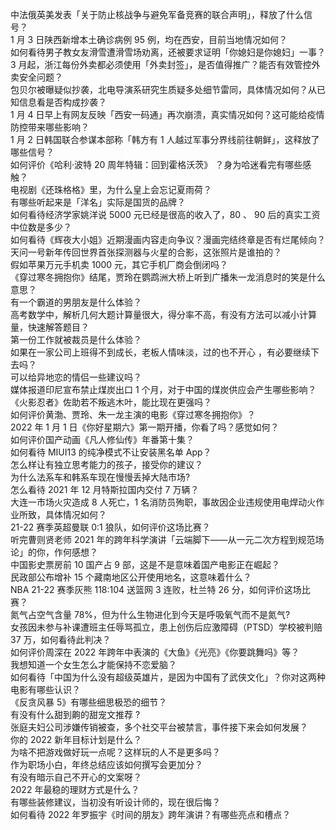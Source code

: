 中法俄英美发表「关于防止核战争与避免军备竞赛的联合声明」，释放了什么信号？  
1 月 3 日陕西新增本土确诊病例 95 例，均在西安，目前当地情况如何？  
如何看待男子教女友滑雪遭滑雪场劝离，还被要求证明「你媳妇是你媳妇」一事？  
3 月起，浙江每份外卖都必须使用「外卖封签」，是否值得推广？能否有效管控外卖安全问题？  
包贝尔被曝疑似抄袭，北电导演系研究生质疑多处细节雷同，具体情况如何？从已知信息看是否构成抄袭？  
1 月 4 日早上有网友反映「西安一码通」再次崩溃，真实情况如何？这可能给疫情防控带来哪些影响？  
1 月 2 日韩国联合参谋本部称「韩方有 1 人越过军事分界线前往朝鲜」，这释放了哪些信号？  
如何评价《哈利·波特 20 周年特辑：回到霍格沃茨》 ？身为哈迷看完有哪些感触？  
电视剧《还珠格格》里，为什么皇上会忘记夏雨荷？  
有哪些听起来是「洋名」实际是国货的品牌？  
如何看待经济学家姚洋说 5000 元已经是很高的收入了，80 、 90 后的真实工资中位数是多少？  
如何看待《辉夜大小姐》近期漫画内容走向争议？漫画完结终章是否有烂尾倾向？  
天问一号新年传回世界首张探测器与火星的合影，这张照片是谁拍的？  
假如苹果万元手机卖 1000 元，其它手机厂商会倒闭吗？  
《穿过寒冬拥抱你》结尾，贾玲在鹦鹉洲大桥上听到广播朱一龙消息时的笑是什么意思？  
有一个霸道的男朋友是什么体验？  
高考数学中，解析几何大题计算量很大，得分率不高，有没有方法可以减小计算量，快速解答题目？  
第一份工作就被裁员是什么体验？  
如果在一家公司上班得不到成长，老板人情味淡，过的也不开心 ，有必要继续下去吗？  
可以给异地恋的情侣一些建议吗？  
媒体报道印尼宣布禁止煤炭出口 1 个月，对于中国的煤炭供应会产生哪些影响？  
《火影忍者》佐助若不叛逃木叶，能比现在更强吗？  
如何评价黄渤、贾玲、朱一龙主演的电影《穿过寒冬拥抱你》？  
2022 年 1 月 1 日《你好星期六》第一期开播，你看了吗？感觉如何？  
如何评价国产动画《凡人修仙传》年番第十集？  
如何看待 MIUI13 的纯净模式不让安装黑名单 App？  
怎么样让有独立思考能力的孩子，接受你的建议？  
为什么法系车和韩系车现在慢慢丢掉大陆市场?  
怎么看待 2021 年 12 月特斯拉国内交付 7 万辆？  
大连一市场火灾造成 8 人死亡，1 名消防员殉职，事故因企业违规使用电焊动火作业所致，具体情况如何？  
21-22 赛季英超曼联 0:1 狼队，如何评价这场比赛？  
听完曹则贤老师 2021 年的跨年科学演讲「云端脚下——从一元二次方程到规范场论」的你，作何感想？  
中国影史票房前 10 国产占 9 部，这是不是意味着国产电影正在崛起？  
民政部公布增补 15 个藏南地区公开使用地名，这意味着什么？  
NBA 21-22 赛季灰熊 118:104 送篮网 3 连败，杜兰特 26 分，如何评价这场比赛？  
氮气占空气含量 78%，但为什么生物进化到今天是呼吸氧气而不是氮气?  
女孩因未参与补课遭班主任辱骂孤立，患上创伤后应激障碍（PTSD）学校被判赔 37 万，如何看待此判决？  
如何评价周深在 2022 年跨年中表演的《大鱼》《光亮》《你要跳舞吗》等？  
我想知道一个女生怎么才能保持不恋爱脑？  
如何看待「中国为什么没有超级英雄片，是因为中国有了武侠文化」？你对这两种电影有哪些认识？  
《反贪风暴 5》有哪些细思极恐的细节？  
有没有什么甜到齁的甜宠文推荐   ?  
张庭夫妇公司涉嫌传销被查，多个社交平台被禁言，事件接下来会如何发展？  
你的 2022 新年目标计划是什么？  
为啥不把游戏做好玩一点呢？这样玩的人不是更多吗？  
作为职场小白，年终总结应该如何撰写会更加分？  
有没有暗示自己不开心的文案呀？  
2022 年最稳的理财方式是什么？  
有哪些装修建议，当初没有听设计师的，现在很后悔？  
如何看待 2022 年罗振宇《时间的朋友》跨年演讲？有哪些亮点和槽点？  
